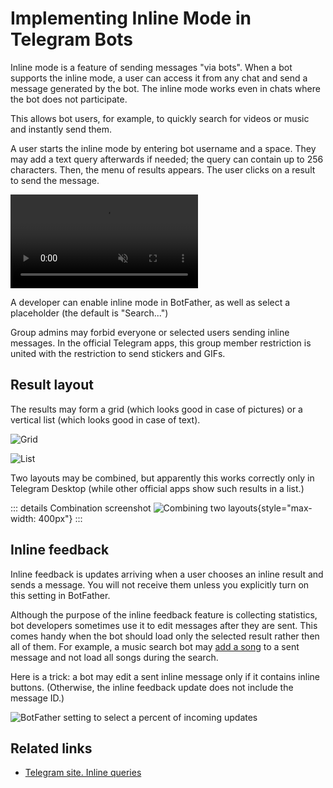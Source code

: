 # Implementing Inline Mode in Telegram Bots

Inline mode is a feature of sending messages "via bots". 
When a bot supports the inline mode, a user can access it from any chat and send a message generated by the bot.
The inline mode works even in chats where the bot does not participate.

This allows bot users, for example, to quickly search for videos or music and instantly send them. 

A user starts the inline mode by entering bot username and a space. They may add a text query afterwards
if needed; the query can contain up to 256 characters. Then, the menu of results appears. 
The user clicks on a result to send the message.

<video controls loop muted preload="auto">
<source src="/pictures/ru/inline.webm" type="video/mp4">
</video>

A developer can enable inline mode in BotFather, as well as select a placeholder (the default is "Search...")

Group admins may forbid everyone or selected users sending inline messages. In the official Telegram apps,
this group member restriction is united with the restriction to send stickers and GIFs.

## Result layout

The results may form a grid (which looks good in case of pictures) 
or a vertical list (which looks good in case of text).

![Grid](/pictures/ru/inline-type-1.png)

![List](/pictures/ru/inline-type-2.png)

Two layouts may be combined, but apparently this works correctly only in Telegram Desktop 
(while other official apps show such results in a list.)

::: details Combination screenshot
![Combining two layouts](/pictures/ru/inline-both-types.png){style="max-width: 400px"}
:::

## Inline feedback

Inline feedback is updates arriving when a user chooses an inline result and sends a message.
You will not receive them unless you explicitly turn on this setting in BotFather.

Although the purpose of the inline feedback feature is collecting statistics, bot developers
sometimes use it to edit messages after they are sent. This comes handy when the bot should load only 
the selected result rather then all of them. For example, a music search bot may 
[add a song](../messages/sending#edit-media) to a sent message and not load all songs during the search.

Here is a trick: a bot may edit a sent inline message only if it contains inline buttons. 
(Otherwise, the inline feedback update does not include the message ID.)

![BotFather setting to select a percent of incoming updates](/pictures/ru/inline-feedback.png)

## Related links

- [Telegram site. Inline queries](https://core.telegram.org/bots/features#inline-requests)